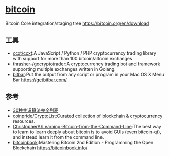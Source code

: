 # [bitcoin](https://github.com/bitcoin/bitcoin)

Bitcoin Core integration/staging tree <https://bitcoin.org/en/download>

## 工具

* [ccxt/ccxt](https://github.com/ccxt/ccxt):A JavaScript / Python / PHP cryptocurrency trading library with support for more than 100 bitcoin/altcoin exchanges
* [thrasher-/gocryptotrader](https://github.com/thrasher-/gocryptotrader):A cryptocurrency trading bot and framework supporting multiple exchanges written in Golang.
* [bitbar](https://github.com/matryer/bitbar):Put the output from any script or program in your Mac OS X Menu Bar https://getbitbar.com/

## 参考

* [30种共识算法完全列表](http://www.techug.com/post/consensuspedia-an-encyclopedia-of-29-consensus-algorithms.html)
* [coinpride/CryptoList](https://github.com/coinpride/CryptoList):Curated collection of blockchain & cryptocurrency resources.
* [ChristopherA/Learning-Bitcoin-from-the-Command-Line](https://github.com/ChristopherA/Learning-Bitcoin-from-the-Command-Line):The best way to learn to learn deeply about bitcoin is to avoid GUIs (even bitcoin-qt), and instead learn it from the command line.
* [bitcoinbook](https://github.com/bitcoinbook/bitcoinbook):Mastering Bitcoin 2nd Edition - Programming the Open Blockchain <https://bitcoinbook.info/>
